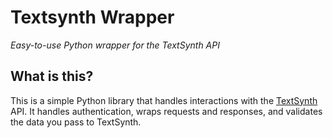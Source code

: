 # Textsynth Wrapper

_Easy-to-use Python wrapper for the TextSynth API_

## What is this?

This is a simple Python library that handles interactions with the
[TextSynth](https://textsynth.com/) API. It handles authentication, wraps
requests and responses, and validates the data you pass to TextSynth.


